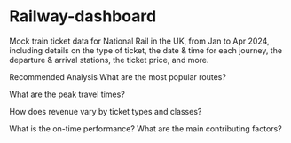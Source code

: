 # Railway-dashboard
Mock train ticket data for National Rail in the UK, from Jan to Apr 2024, including details on the type of ticket, the date & time for each journey, the departure & arrival stations, the ticket price, and more.

Recommended Analysis
What are the most popular routes?

What are the peak travel times?

How does revenue vary by ticket types and classes?

What is the on-time performance? What are the main contributing factors?
